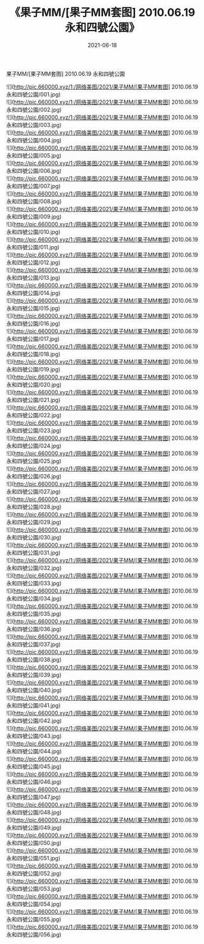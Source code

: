 ﻿---
layout: post
title:  《果子MM/[果子MM套图] 2010.06.19 永和四號公園》
date:   2021-06-18
img: http://pic.660000.xyz/1:/网络美图/2021/果子MM/[果子MM套图] 2010.06.19 永和四號公園/000.jpg
categories: [美女, 清纯, 唯美]
---

果子MM/[果子MM套图] 2010.06.19 永和四號公園

 ![](http://pic.660000.xyz/1:/网络美图/2021/果子MM/[果子MM套图] 2010.06.19 永和四號公園/001.jpg) <br>![](http://pic.660000.xyz/1:/网络美图/2021/果子MM/[果子MM套图] 2010.06.19 永和四號公園/002.jpg) <br>![](http://pic.660000.xyz/1:/网络美图/2021/果子MM/[果子MM套图] 2010.06.19 永和四號公園/003.jpg) <br>![](http://pic.660000.xyz/1:/网络美图/2021/果子MM/[果子MM套图] 2010.06.19 永和四號公園/004.jpg) <br>![](http://pic.660000.xyz/1:/网络美图/2021/果子MM/[果子MM套图] 2010.06.19 永和四號公園/005.jpg) <br>![](http://pic.660000.xyz/1:/网络美图/2021/果子MM/[果子MM套图] 2010.06.19 永和四號公園/006.jpg) <br>![](http://pic.660000.xyz/1:/网络美图/2021/果子MM/[果子MM套图] 2010.06.19 永和四號公園/007.jpg) <br>![](http://pic.660000.xyz/1:/网络美图/2021/果子MM/[果子MM套图] 2010.06.19 永和四號公園/008.jpg) <br>![](http://pic.660000.xyz/1:/网络美图/2021/果子MM/[果子MM套图] 2010.06.19 永和四號公園/009.jpg) <br>![](http://pic.660000.xyz/1:/网络美图/2021/果子MM/[果子MM套图] 2010.06.19 永和四號公園/010.jpg) <br>![](http://pic.660000.xyz/1:/网络美图/2021/果子MM/[果子MM套图] 2010.06.19 永和四號公園/011.jpg) <br>![](http://pic.660000.xyz/1:/网络美图/2021/果子MM/[果子MM套图] 2010.06.19 永和四號公園/012.jpg) <br>![](http://pic.660000.xyz/1:/网络美图/2021/果子MM/[果子MM套图] 2010.06.19 永和四號公園/013.jpg) <br>![](http://pic.660000.xyz/1:/网络美图/2021/果子MM/[果子MM套图] 2010.06.19 永和四號公園/014.jpg) <br>![](http://pic.660000.xyz/1:/网络美图/2021/果子MM/[果子MM套图] 2010.06.19 永和四號公園/015.jpg) <br>![](http://pic.660000.xyz/1:/网络美图/2021/果子MM/[果子MM套图] 2010.06.19 永和四號公園/016.jpg) <br>![](http://pic.660000.xyz/1:/网络美图/2021/果子MM/[果子MM套图] 2010.06.19 永和四號公園/017.jpg) <br>![](http://pic.660000.xyz/1:/网络美图/2021/果子MM/[果子MM套图] 2010.06.19 永和四號公園/018.jpg) <br>![](http://pic.660000.xyz/1:/网络美图/2021/果子MM/[果子MM套图] 2010.06.19 永和四號公園/019.jpg) <br>![](http://pic.660000.xyz/1:/网络美图/2021/果子MM/[果子MM套图] 2010.06.19 永和四號公園/020.jpg) <br>![](http://pic.660000.xyz/1:/网络美图/2021/果子MM/[果子MM套图] 2010.06.19 永和四號公園/021.jpg) <br>![](http://pic.660000.xyz/1:/网络美图/2021/果子MM/[果子MM套图] 2010.06.19 永和四號公園/022.jpg) <br>![](http://pic.660000.xyz/1:/网络美图/2021/果子MM/[果子MM套图] 2010.06.19 永和四號公園/023.jpg) <br>![](http://pic.660000.xyz/1:/网络美图/2021/果子MM/[果子MM套图] 2010.06.19 永和四號公園/024.jpg) <br>![](http://pic.660000.xyz/1:/网络美图/2021/果子MM/[果子MM套图] 2010.06.19 永和四號公園/025.jpg) <br>![](http://pic.660000.xyz/1:/网络美图/2021/果子MM/[果子MM套图] 2010.06.19 永和四號公園/026.jpg) <br>![](http://pic.660000.xyz/1:/网络美图/2021/果子MM/[果子MM套图] 2010.06.19 永和四號公園/027.jpg) <br>![](http://pic.660000.xyz/1:/网络美图/2021/果子MM/[果子MM套图] 2010.06.19 永和四號公園/028.jpg) <br>![](http://pic.660000.xyz/1:/网络美图/2021/果子MM/[果子MM套图] 2010.06.19 永和四號公園/029.jpg) <br>![](http://pic.660000.xyz/1:/网络美图/2021/果子MM/[果子MM套图] 2010.06.19 永和四號公園/030.jpg) <br>![](http://pic.660000.xyz/1:/网络美图/2021/果子MM/[果子MM套图] 2010.06.19 永和四號公園/031.jpg) <br>![](http://pic.660000.xyz/1:/网络美图/2021/果子MM/[果子MM套图] 2010.06.19 永和四號公園/032.jpg) <br>![](http://pic.660000.xyz/1:/网络美图/2021/果子MM/[果子MM套图] 2010.06.19 永和四號公園/033.jpg) <br>![](http://pic.660000.xyz/1:/网络美图/2021/果子MM/[果子MM套图] 2010.06.19 永和四號公園/034.jpg) <br>![](http://pic.660000.xyz/1:/网络美图/2021/果子MM/[果子MM套图] 2010.06.19 永和四號公園/035.jpg) <br>![](http://pic.660000.xyz/1:/网络美图/2021/果子MM/[果子MM套图] 2010.06.19 永和四號公園/036.jpg) <br>![](http://pic.660000.xyz/1:/网络美图/2021/果子MM/[果子MM套图] 2010.06.19 永和四號公園/037.jpg) <br>![](http://pic.660000.xyz/1:/网络美图/2021/果子MM/[果子MM套图] 2010.06.19 永和四號公園/038.jpg) <br>![](http://pic.660000.xyz/1:/网络美图/2021/果子MM/[果子MM套图] 2010.06.19 永和四號公園/039.jpg) <br>![](http://pic.660000.xyz/1:/网络美图/2021/果子MM/[果子MM套图] 2010.06.19 永和四號公園/040.jpg) <br>![](http://pic.660000.xyz/1:/网络美图/2021/果子MM/[果子MM套图] 2010.06.19 永和四號公園/041.jpg) <br>![](http://pic.660000.xyz/1:/网络美图/2021/果子MM/[果子MM套图] 2010.06.19 永和四號公園/042.jpg) <br>![](http://pic.660000.xyz/1:/网络美图/2021/果子MM/[果子MM套图] 2010.06.19 永和四號公園/043.jpg) <br>![](http://pic.660000.xyz/1:/网络美图/2021/果子MM/[果子MM套图] 2010.06.19 永和四號公園/044.jpg) <br>![](http://pic.660000.xyz/1:/网络美图/2021/果子MM/[果子MM套图] 2010.06.19 永和四號公園/045.jpg) <br>![](http://pic.660000.xyz/1:/网络美图/2021/果子MM/[果子MM套图] 2010.06.19 永和四號公園/046.jpg) <br>![](http://pic.660000.xyz/1:/网络美图/2021/果子MM/[果子MM套图] 2010.06.19 永和四號公園/047.jpg) <br>![](http://pic.660000.xyz/1:/网络美图/2021/果子MM/[果子MM套图] 2010.06.19 永和四號公園/048.jpg) <br>![](http://pic.660000.xyz/1:/网络美图/2021/果子MM/[果子MM套图] 2010.06.19 永和四號公園/049.jpg) <br>![](http://pic.660000.xyz/1:/网络美图/2021/果子MM/[果子MM套图] 2010.06.19 永和四號公園/050.jpg) <br>![](http://pic.660000.xyz/1:/网络美图/2021/果子MM/[果子MM套图] 2010.06.19 永和四號公園/051.jpg) <br>![](http://pic.660000.xyz/1:/网络美图/2021/果子MM/[果子MM套图] 2010.06.19 永和四號公園/052.jpg) <br>![](http://pic.660000.xyz/1:/网络美图/2021/果子MM/[果子MM套图] 2010.06.19 永和四號公園/053.jpg) <br>![](http://pic.660000.xyz/1:/网络美图/2021/果子MM/[果子MM套图] 2010.06.19 永和四號公園/054.jpg) <br>![](http://pic.660000.xyz/1:/网络美图/2021/果子MM/[果子MM套图] 2010.06.19 永和四號公園/055.jpg) <br>![](http://pic.660000.xyz/1:/网络美图/2021/果子MM/[果子MM套图] 2010.06.19 永和四號公園/056.jpg) <br>